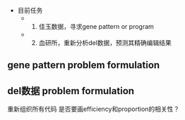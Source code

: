 - 目前任务
	- 1. 佳玉数据，寻求gene pattern or program
	- 2. 血研所，重新分析del数据，预测其精确编辑结果
## gene pattern problem formulation


## del数据  problem formulation

重新组织所有代码
是否要画efficiency和proportion的相关性？